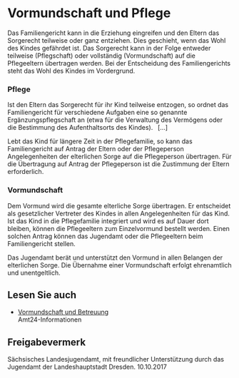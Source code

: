 # Vormundschaft und Pflege

Das Familiengericht kann in die Erziehung eingreifen und den Eltern das Sorgerecht teilweise oder ganz entziehen. Dies geschieht, wenn das Wohl des Kindes gefährdet ist. Das Sorgerecht kann in der Folge entweder teilweise (Pflegschaft) oder vollständig (Vormundschaft) auf die Pflegeeltern übertragen werden. Bei der Entscheidung des Familiengerichts steht das Wohl des Kindes im Vordergrund.

### Pflege

Ist den Eltern das Sorgerecht für ihr Kind teilweise entzogen, so ordnet das Familiengericht für verschiedene Aufgaben eine so genannte Ergänzungspflegschaft an (etwa für die Verwaltung des Vermögens oder die Bestimmung des Aufenthaltsorts des Kindes).  [...]

Lebt das Kind für längere Zeit in der Pflegefamilie, so kann das Familiengericht auf Antrag der Eltern oder der Pflegeperson Angelegenheiten der elterlichen Sorge auf die Pflegeperson übertragen. Für die Übertragung auf Antrag der Pflegeperson ist die Zustimmung der Eltern erforderlich.

### Vormundschaft

Dem Vormund wird die gesamte elterliche Sorge übertragen. Er entscheidet als gesetzlicher Vertreter des Kindes in allen Angelegenheiten für das Kind. Ist das Kind in die Pflegefamilie integriert und wird es auf Dauer dort bleiben, können die Pflegeeltern zum Einzelvormund bestellt werden. Einen solchen Antrag können das Jugendamt oder die Pflegeeltern beim Familiengericht stellen.

Das Jugendamt berät und unterstützt den Vormund in allen Belangen der elterlichen Sorge. Die Übernahme einer Vormundschaft erfolgt ehrenamtlich und unentgeltlich.

## Lesen Sie auch

* [Vormundschaft und Betreuung](https://amt24dev.sachsen.de/zufi/lebenslagen/5000878)  
  Amt24-Informationen

## Freigabevermerk

Sächsisches Landesjugendamt, mit freundlicher Unterstützung durch das Jugendamt der Landeshauptstadt Dresden. 10.10.2017
